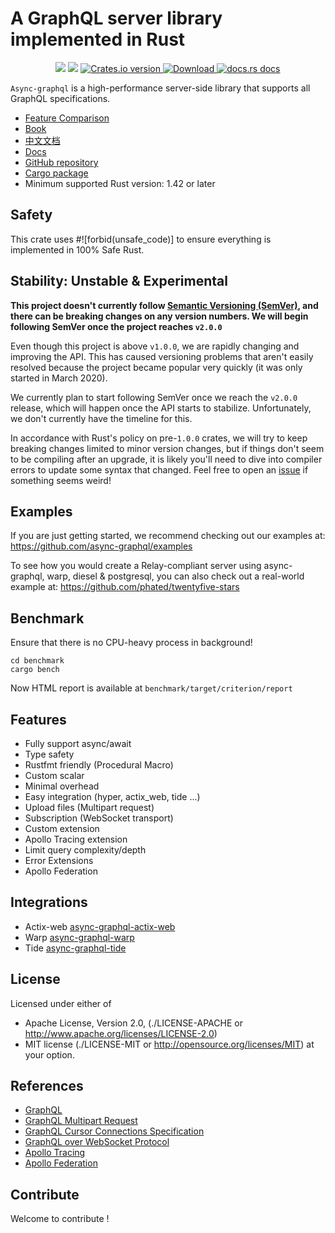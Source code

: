 # A GraphQL server library implemented in Rust

<div align="center">
  <!-- CI -->
  <img src="https://github.com/async-graphql/async-graphql/workflows/CI/badge.svg" />
  <!-- codecov -->
  <img src="https://codecov.io/gh/sunli829/async-graphql/branch/master/graph/badge.svg" />
  <!-- Crates version -->
  <a href="https://crates.io/crates/async-graphql">
    <img src="https://img.shields.io/crates/v/async-graphql.svg?style=flat-square"
    alt="Crates.io version" />
  </a>
  <!-- Downloads -->
  <a href="https://crates.io/crates/async-graphql">
    <img src="https://img.shields.io/crates/d/async-graphql.svg?style=flat-square"
      alt="Download" />
  </a>
  <!-- docs.rs docs -->
  <a href="https://docs.rs/async-graphql">
    <img src="https://img.shields.io/badge/docs-latest-blue.svg?style=flat-square"
      alt="docs.rs docs" />
  </a>
</div>

`Async-graphql` is a high-performance server-side library that supports all GraphQL specifications.

* [Feature Comparison](feature-comparison.md)
* [Book](https://async-graphql.github.io/async-graphql/en/index.html)
* [中文文档](https://async-graphql.github.io/async-graphql/zh-CN/index.html)
* [Docs](https://docs.rs/async-graphql)
* [GitHub repository](https://github.com/async-graphql/async-graphql)
* [Cargo package](https://crates.io/crates/async-graphql)
* Minimum supported Rust version: 1.42 or later

## Safety

This crate uses #![forbid(unsafe_code)] to ensure everything is implemented in 100% Safe Rust.

## Stability: Unstable & Experimental

__This project doesn't currently follow [Semantic Versioning (SemVer)](https://semver.org/), and there can be breaking changes on any version numbers. We will begin following SemVer once the project reaches `v2.0.0`__

Even though this project is above `v1.0.0`, we are rapidly changing and improving the API. This has caused versioning problems that aren't easily resolved because the project became popular very quickly (it was only started in March 2020).

We currently plan to start following SemVer once we reach the `v2.0.0` release, which will happen once the API starts to stabilize. Unfortunately, we don't currently have the timeline for this.

In accordance with Rust's policy on pre-`1.0.0` crates, we will try to keep breaking changes limited to minor version changes, but if things don't seem to be compiling after an upgrade, it is likely you'll need to dive into compiler errors to update some syntax that changed. Feel free to open an [issue](https://github.com/async-graphql/async-graphql/issues) if something seems weird!

## Examples

If you are just getting started, we recommend checking out our examples at: https://github.com/async-graphql/examples

To see how you would create a Relay-compliant server using async-graphql, warp, diesel & postgresql, you can also check out a real-world example at: https://github.com/phated/twentyfive-stars

## Benchmark

Ensure that there is no CPU-heavy process in background!

```shell script
cd benchmark
cargo bench
```

Now HTML report is available at `benchmark/target/criterion/report`

## Features

* Fully support async/await
* Type safety
* Rustfmt friendly (Procedural Macro)
* Custom scalar
* Minimal overhead
* Easy integration (hyper, actix_web, tide ...)
* Upload files (Multipart request)
* Subscription (WebSocket transport)
* Custom extension
* Apollo Tracing extension
* Limit query complexity/depth
* Error Extensions
* Apollo Federation

## Integrations

* Actix-web [async-graphql-actix-web](https://crates.io/crates/async-graphql-actix-web)
* Warp [async-graphql-warp](https://crates.io/crates/async-graphql-warp)
* Tide [async-graphql-tide](https://crates.io/crates/async-graphql-tide)

## License

Licensed under either of

* Apache License, Version 2.0,
  (./LICENSE-APACHE or http://www.apache.org/licenses/LICENSE-2.0)
* MIT license (./LICENSE-MIT or http://opensource.org/licenses/MIT)
  at your option.

## References

* [GraphQL](https://graphql.org)
* [GraphQL Multipart Request](https://github.com/jaydenseric/graphql-multipart-request-spec)
* [GraphQL Cursor Connections Specification](https://facebook.github.io/relay/graphql/connections.htm)
* [GraphQL over WebSocket Protocol](https://github.com/apollographql/subscriptions-transport-ws/blob/master/PROTOCOL.md)
* [Apollo Tracing](https://github.com/apollographql/apollo-tracing)
* [Apollo Federation](https://www.apollographql.com/docs/apollo-server/federation/introduction)

## Contribute

Welcome to contribute !
